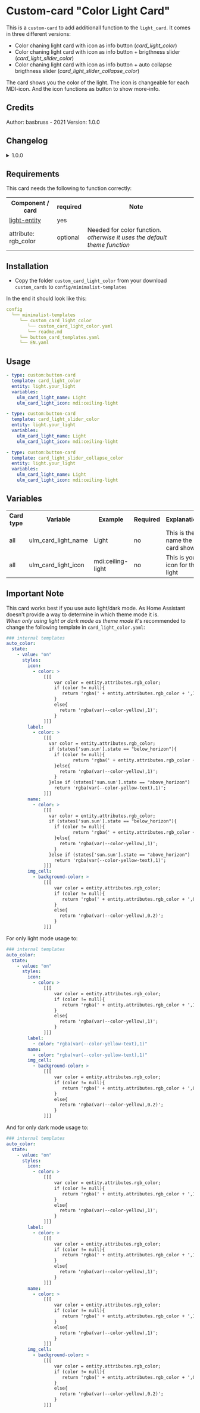 # Custom-card "Color Light Card"
This is a `custom-card` to add additionall function to the `light_card`. It comes in three different versions:

* Color chaning light card with icon as info button (*card_light_color*)
* Color chaning light card with icon as info button + brigthness slider (*card_light_slider_color*)
* Color chaning light card with icon as info button + auto collapse brigthness slider (*card_light_slider_collapse_color*)

The card shows you the color of the light. The icon is changeable for each MDI-icon. And the icon functions as button to show more-info. 

## Credits
Author: basbruss - 2021
Version: 1.0.0

## Changelog
<details>
<summary>1.0.0</summary>
Initial release
</details>

## Requirements
This card needs the following to function correctly:
<table>
<tr>
<th>Component / card</th>
<th>required</th>
<th>Note</th>
</tr>
<tr>
<td><a href=https://www.home-assistant.io/integrations/light>light-entity</a></td>
<td>yes</td>
<td></td>
</tr>
<tr>
<td>attribute: rgb_color</td>
<td>optional</td>
<td>Needed for color function. <i>otherwise it uses the default theme function</i></td>
<td></td>
</tr>
</table>

## Installation
* Copy the folder `custom_card_light_color` from your download `custom_cards` to `config/minimalist-templates`

In the end it should look like this:

```yaml
config
  └── minimalist-templates
     └── custom_card_light_color
        └── custom_card_light_color.yaml
        └── readme.md
     └── button_card_templates.yaml
     └── EN.yaml
```

## Usage

```yaml
- type: custom:button-card
  template: card_light_color
  entity: light.your_light
  variables:
    ulm_card_light_name: Light
    ulm_card_light_icon: mdi:ceiling-light

- type: custom:button-card
  template: card_light_slider_color
  entity: light.your_light
  variables:
    ulm_card_light_name: Light
    ulm_card_light_icon: mdi:ceiling-light

- type: custom:button-card
  template: card_light_slider_collapse_color
  entity: light.your_light
  variables:
    ulm_card_light_name: Light
    ulm_card_light_icon: mdi:ceiling-light
```

## Variables
<table>
<tr>
<th>Card type</th>
<th>Variable</th>
<th>Example</th>
<th>Required</th>
<th>Explanation</th>
</tr>
<tr>
<td>all</td>
<td>ulm_card_light_name</td>
<td>Light</td>
<td>no</td>
<td>This is the name the card shows</td>
</tr>
<tr>
<td>all</td>
<td>ulm_card_light_icon</td>
<td>mdi:ceiling-light</td>
<td>no</td>
<td>This is your icon for the light</td>
</tr>
</table>

## Important Note
This card works best if you use auto light/dark mode. As Home Assistant doesn't provide a way to determine in which theme mode it is.
<br>*When only using light or dark mode as theme mode* it's recommended to change the following template in `card_light_color.yaml`:

```yaml
### internal templates
auto_color:
  state:
    - value: "on"
      styles:
        icon:
          - color: >
              [[[
                  var color = entity.attributes.rgb_color;
                  if (color != null){
                     return 'rgba(' + entity.attributes.rgb_color + ',1)';
                  }
                  else{
                    return 'rgba(var(--color-yellow),1)';
                  }
              ]]]
        label:
          - color: >
              [[[
                var color = entity.attributes.rgb_color;
                if (states['sun.sun'].state == "below_horizon"){
                  if (color != null){
                         return 'rgba(' + entity.attributes.rgb_color + ',1)';
                  }else{
                    return 'rgba(var(--color-yellow),1)';
                  }
                }else if (states['sun.sun'].state == "above_horizon")
                  return 'rgba(var(--color-yellow-text),1)';
              ]]]
        name:
          - color: >
              [[[
                var color = entity.attributes.rgb_color;
                if (states['sun.sun'].state == "below_horizon"){
                  if (color != null){
                         return 'rgba(' + entity.attributes.rgb_color + ',1)';
                  }else{
                    return 'rgba(var(--color-yellow),1)';
                  }
                }else if (states['sun.sun'].state == "above_horizon")
                  return 'rgba(var(--color-yellow-text),1)';
              ]]]
        img_cell:
          - background-color: >
              [[[
                  var color = entity.attributes.rgb_color;
                  if (color != null){
                     return 'rgba(' + entity.attributes.rgb_color + ',0.2)';
                  }
                  else{
                    return 'rgba(var(--color-yellow),0.2)';
                  }
              ]]]
```

For only light mode usage to:
```yaml
### internal templates
auto_color:
  state:
    - value: "on"
      styles:
        icon:
          - color: >
              [[[
                  var color = entity.attributes.rgb_color;
                  if (color != null){
                     return 'rgba(' + entity.attributes.rgb_color + ',1)';
                  }
                  else{
                    return 'rgba(var(--color-yellow),1)';
                  }
              ]]]
        label:
          - color: "rgba(var(--color-yellow-text),1)"
        name:
          - color: "rgba(var(--color-yellow-text),1)"
        img_cell:
          - background-color: >
              [[[
                  var color = entity.attributes.rgb_color;
                  if (color != null){
                     return 'rgba(' + entity.attributes.rgb_color + ',0.2)';
                  }
                  else{
                    return 'rgba(var(--color-yellow),0.2)';
                  }
              ]]]
```

And for only dark mode usage to:
```yaml
### internal templates
auto_color:
  state:
    - value: "on"
      styles:
        icon:
          - color: >
              [[[
                  var color = entity.attributes.rgb_color;
                  if (color != null){
                     return 'rgba(' + entity.attributes.rgb_color + ',1)';
                  }
                  else{
                    return 'rgba(var(--color-yellow),1)';
                  }
              ]]]
        label:
          - color: >
              [[[
                  var color = entity.attributes.rgb_color;
                  if (color != null){
                     return 'rgba(' + entity.attributes.rgb_color + ',1)';
                  }
                  else{
                    return 'rgba(var(--color-yellow),1)';
                  }
              ]]]
        name: 
          - color: >
              [[[
                  var color = entity.attributes.rgb_color;
                  if (color != null){
                     return 'rgba(' + entity.attributes.rgb_color + ',1)';
                  }
                  else{
                    return 'rgba(var(--color-yellow),1)';
                  }
              ]]]
        img_cell:
          - background-color: >
              [[[
                  var color = entity.attributes.rgb_color;
                  if (color != null){
                     return 'rgba(' + entity.attributes.rgb_color + ',0.2)';
                  }
                  else{
                    return 'rgba(var(--color-yellow),0.2)';
                  }
              ]]]
```
